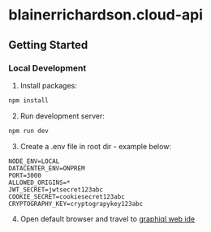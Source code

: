 # blainerrichardson.cloud-api

## Getting Started

### Local Development
1. Install packages:
```bash
npm install
```

2. Run development server:
```bash
npm run dev
```

3. Create a .env file in root dir - example below:
```text
NODE_ENV=LOCAL
DATACENTER_ENV=ONPREM
PORT=3000
ALLOWED_ORIGINS=*
JWT_SECRET=jwtsecret123abc
COOKIE_SECRET=cookiesecret123abc
CRYPTOGRAPHY_KEY=cryptograpykey123abc
```

4. Open default browser and travel to [graphiql web ide](http://127.0.0.1:3000/graphiql)